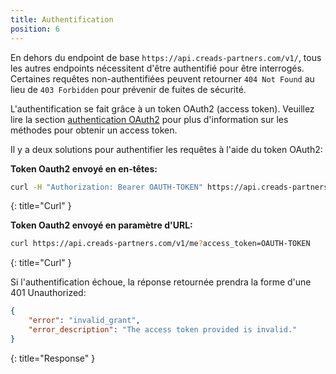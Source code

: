 ```yaml
---
title: Authentification
position: 6
---
```


En dehors du endpoint de base `https://api.creads-partners.com/v1/`, tous les autres endpoints nécessitent d'être authentifié pour être interrogés. Certaines requêtes non-authentifiées peuvent retourner `404 Not Found` au lieu de `403 Forbidden` pour prévenir de fuites de sécurité.

L'authentification se fait grâce à un token OAuth2 (access token). Veuillez lire la section [authentication OAuth2](doc/api/oauth2) pour plus d'information sur les méthodes pour obtenir un access token.

Il y a deux solutions pour authentifier les requêtes à l'aide du token OAuth2:

**Token Oauth2 envoyé en en-têtes:**

~~~ bash
curl -H "Authorization: Bearer OAUTH-TOKEN" https://api.creads-partners.com/v1/me
~~~
{: title="Curl" }

**Token Oauth2 envoyé en paramètre d'URL:**

~~~ bash
curl https://api.creads-partners.com/v1/me?access_token=OAUTH-TOKEN
~~~
{: title="Curl" }

Si l'authentification échoue, la réponse retournée prendra la forme d'une 401 Unauthorized:

~~~ json
{
    "error": "invalid_grant",
    "error_description": "The access token provided is invalid."
}
~~~
{: title="Response" }
